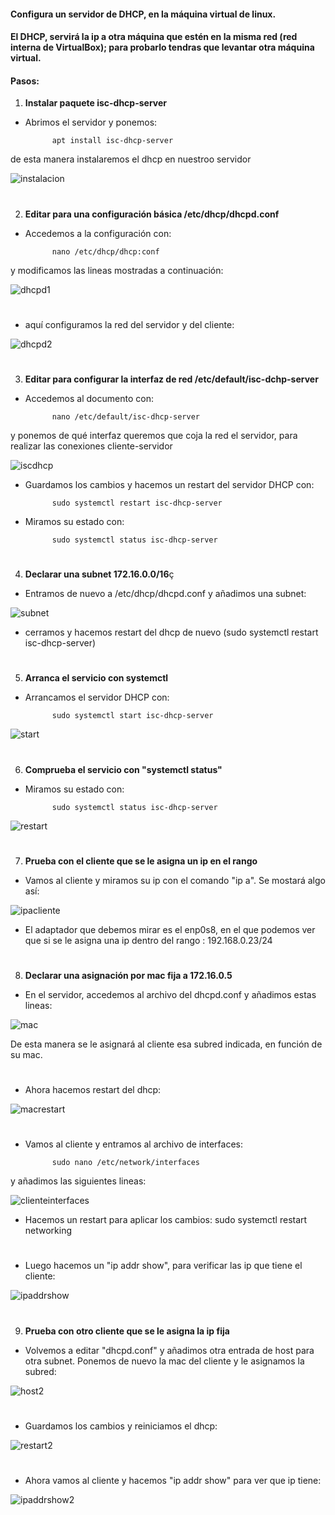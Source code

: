 #### Configura un servidor de DHCP, en la máquina virtual de linux.

#### El DHCP, servirá la ip a otra máquina que estén en la misma red (red interna de VirtualBox); para probarlo tendras que levantar otra máquina virtual.

#### Pasos:

1. **Instalar paquete isc-dhcp-server**

- Abrimos el servidor y ponemos:

            apt install isc-dhcp-server 

de esta manera instalaremos el dhcp en nuestroo servidor

![instalacion](https://github.com/sarald22/SRI/blob/main/tareas/Tarea8DHCP/imagenes/instalacion.png)



#
2. **Editar para una configuración básica /etc/dhcp/dhcpd.conf**

- Accedemos a la configuración con:

            nano /etc/dhcp/dhcp:conf

y modificamos las lineas mostradas a continuación:

![dhcpd1](https://github.com/sarald22/SRI/blob/main/tareas/Tarea8DHCP/imagenes/dhcpd1.png)
#

- aquí configuramos la red del servidor y del cliente:

![dhcpd2](https://github.com/sarald22/SRI/blob/main/tareas/Tarea8DHCP/imagenes/dhcpd2.png)



#
3. **Editar para configurar la interfaz de red /etc/default/isc-dchp-server**

- Accedemos al documento con:

            nano /etc/default/isc-dhcp-server

y ponemos de qué interfaz queremos que coja la red el servidor, para realizar las conexiones cliente-servidor

![iscdhcp](https://github.com/sarald22/SRI/blob/main/tareas/Tarea8DHCP/imagenes/iscdhcp.png)


- Guardamos los cambios y hacemos un restart del servidor DHCP con:

            sudo systemctl restart isc-dhcp-server

- Miramos su estado con:

            sudo systemctl status isc-dhcp-server



#
4. **Declarar una subnet 172.16.0.0/16**ç

- Entramos de nuevo a /etc/dhcp/dhcpd.conf y añadimos una subnet:

![subnet](https://github.com/sarald22/SRI/blob/main/tareas/Tarea8DHCP/imagenes/subnet.png)

- cerramos y hacemos restart del dhcp de nuevo (sudo systemctl restart isc-dhcp-server)


#
5. **Arranca el servicio con systemctl**

- Arrancamos el servidor DHCP con:

            sudo systemctl start isc-dhcp-server

![start](https://github.com/sarald22/SRI/blob/main/tareas/Tarea8DHCP/imagenes/start.png)




#
6. **Comprueba el servicio con "systemctl status"**

- Miramos su estado con:

            sudo systemctl status isc-dhcp-server

![restart](https://github.com/sarald22/SRI/blob/main/tareas/Tarea8DHCP/imagenes/restart.png)




#
7. **Prueba con el cliente que se le asigna un ip en el rango**

- Vamos al cliente y miramos su ip con el comando "ip a". Se mostará algo así:

![ipacliente](https://github.com/sarald22/SRI/blob/main/tareas/Tarea8DHCP/imagenes/ipacliente.png)

- El adaptador que debemos mirar es el enp0s8, en el que podemos ver que si se le asigna una ip dentro del rango : 192.168.0.23/24



#
8. **Declarar una asignación por mac fija a 172.16.0.5**

- En el servidor, accedemos al archivo del dhcpd.conf y añadimos estas lineas:

![mac](https://github.com/sarald22/SRI/blob/main/tareas/Tarea8DHCP/imagenes/mac.png)

De esta manera se le asignará al cliente esa subred indicada, en función de su mac.

#

- Ahora hacemos restart del dhcp:

![macrestart](https://github.com/sarald22/SRI/blob/main/tareas/Tarea8DHCP/imagenes/macrestart.png)


#

- Vamos al cliente y entramos al archivo de interfaces:

            sudo nano /etc/network/interfaces

y añadimos las siguientes lineas:

![clienteinterfaces](https://github.com/sarald22/SRI/blob/main/tareas/Tarea8DHCP/imagenes/clienteinterfaces.png)

- Hacemos un restart para aplicar los cambios:
            sudo systemctl restart networking

#

- Luego hacemos un "ip addr show", para verificar las ip que tiene el cliente:

![ipaddrshow](https://github.com/sarald22/SRI/blob/main/tareas/Tarea8DHCP/imagenes/ipaddrshow.png)





#
9. **Prueba con otro cliente que se le asigna la ip fija**

- Volvemos a editar "dhcpd.conf" y añadimos otra entrada de host para otra subnet. Ponemos de nuevo la mac del cliente y le asignamos la subred:

![host2](https://github.com/sarald22/SRI/blob/main/tareas/Tarea8DHCP/imagenes/host2.png)

#
- Guardamos los cambios y reiniciamos el dhcp:

![restart2](https://github.com/sarald22/SRI/blob/main/tareas/Tarea8DHCP/imagenes/restart2.png)


#
- Ahora vamos al cliente y hacemos "ip addr show" para ver que ip tiene:

![ipaddrshow2](https://github.com/sarald22/SRI/blob/main/tareas/Tarea8DHCP/imagenes/ipaddrshow2.png)

#
